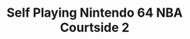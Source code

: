 ---
ee_id: '121'
site: '1'
type: '2'
url: 2011-115-self-playing-nintendo-64-nba-courtside-2
title: Self Playing Nintendo 64 NBA Courtside 2
year: '2011'
display_year: '2011'
medium: Modded N64 video game controller
dims:
pitch: Nintendo 64 NBA Courtside programmed to throw bricks forever via a modded controller.
ps:
live_url:
related:
youtube: https://www.youtube.com/watch?v=ndQsEjFisIs
related_code:
imgs: various-n64-2011-115-detail-database-ka.jpg
subheading:
download:
add_credit:
add_credits:
commission:
layout: things-i-made
---